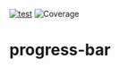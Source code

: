 [![test](https://github.com/disco07/progress-bar/actions/workflows/test.yml/badge.svg?branch=main)](https://github.com/disco07/progress-bar/actions/workflows/test.yml)
![Coverage](https://img.shields.io/badge/Coverage-80.0%25-brightgreen)

# progress-bar
